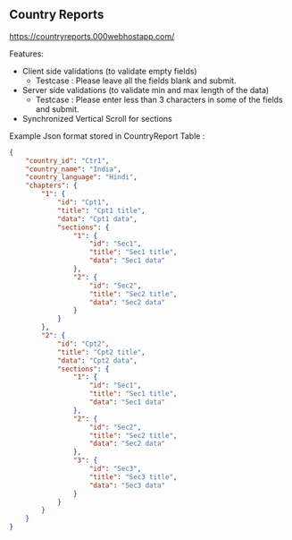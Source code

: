 

## Country Reports

https://countryreports.000webhostapp.com/

Features:
- Client side validations (to validate empty fields)
	- Testcase : Please leave all the fields blank and submit.
- Server side validations (to validate min and max length of the data)
	- Testcase : Please enter less than 3 characters in some of the fields and submit.
- Synchronized Vertical Scroll for sections

Example Json format stored in CountryReport Table :
```json
{
    "country_id": "Ctr1",
    "country_name": "India",
    "country_language": "Hindi",
    "chapters": {
        "1": {
            "id": "Cpt1",
            "title": "Cpt1 title",
            "data": "Cpt1 data",
            "sections": {
                "1": {
                    "id": "Sec1",
                    "title": "Sec1 title",
                    "data": "Sec1 data"
                },
                "2": {
                    "id": "Sec2",
                    "title": "Sec2 title",
                    "data": "Sec2 data"
                }
            }
        },
        "2": {
            "id": "Cpt2",
            "title": "Cpt2 title",
            "data": "Cpt2 data",
            "sections": {
                "1": {
                    "id": "Sec1",
                    "title": "Sec1 title",
                    "data": "Sec1 data"
                },
                "2": {
                    "id": "Sec2",
                    "title": "Sec2 title",
                    "data": "Sec2 data"
                },
                "3": {
                    "id": "Sec3",
                    "title": "Sec3 title",
                    "data": "Sec3 data"
                }
            }
        }
    }
}
```

